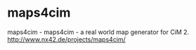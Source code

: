 maps4cim
========

maps4cim - maps4cim - a real world map generator for CiM 2. http://www.nx42.de/projects/maps4cim/
